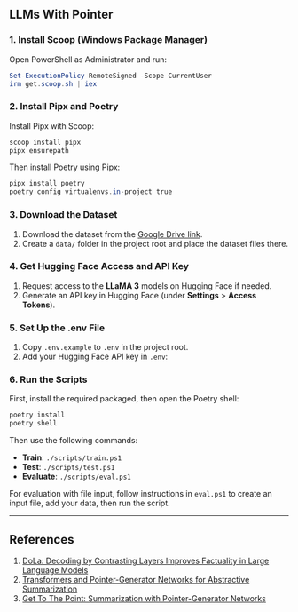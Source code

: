 ## LLMs With Pointer


### 1. Install Scoop (Windows Package Manager)

Open PowerShell as Administrator and run:

```powershell
Set-ExecutionPolicy RemoteSigned -Scope CurrentUser
irm get.scoop.sh | iex
```

### 2. Install Pipx and Poetry

Install Pipx with Scoop:

```powershell
scoop install pipx
pipx ensurepath
```

Then install Poetry using Pipx:

```powershell
pipx install poetry
poetry config virtualenvs.in-project true
```

### 3. Download the Dataset

1. Download the dataset from the [Google Drive link](https://drive.google.com/drive/folders/1djraMWEhzW7FOwfBG7IrnVsGkgZwn_fm?usp=sharing).
2. Create a `data/` folder in the project root and place the dataset files there.

### 4. Get Hugging Face Access and API Key

1. Request access to the **LLaMA 3** models on Hugging Face if needed.
2. Generate an API key in Hugging Face (under **Settings** > **Access Tokens**).

### 5. Set Up the .env File

1. Copy `.env.example` to `.env` in the project root.
2. Add your Hugging Face API key in `.env`:

### 6. Run the Scripts

First, install the required packaged, then open the Poetry shell:

```powershell
poetry install
poetry shell
```

Then use the following commands:

- **Train**: `./scripts/train.ps1`
- **Test**: `./scripts/test.ps1`
- **Evaluate**: `./scripts/eval.ps1`

For evaluation with file input, follow instructions in `eval.ps1` to create an input file, add your data, then run the script.

---

## References

1. [DoLa: Decoding by Contrasting Layers Improves Factuality in Large Language Models](https://arxiv.org/abs/2309.03883)
2. [Transformers and Pointer-Generator Networks for Abstractive Summarization](https://web.stanford.edu/class/archive/cs/cs224n/cs224n.1194/reports/custom/15784595.pdf)
3. [Get To The Point: Summarization with Pointer-Generator Networks](https://arxiv.org/abs/1704.04368)